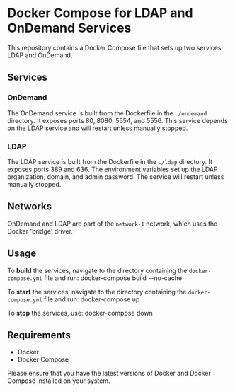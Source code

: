 # Docker Compose for LDAP and OnDemand Services

This repository contains a Docker Compose file that sets up two services: LDAP and OnDemand.

## Services

### OnDemand
The OnDemand service is built from the Dockerfile in the `./ondemand` directory. It exposes ports 80, 8080, 5554, and 5556. This service depends on the LDAP service and will restart unless manually stopped.

### LDAP
The LDAP service is built from the Dockerfile in the `./ldap` directory. It exposes ports 389 and 636. The environment variables set up the LDAP organization, domain, and admin password. The service will restart unless manually stopped.

## Networks

OnDemand and LDAP are part of the `network-1` network, which uses the Docker 'bridge' driver.

## Usage

To **build** the services, navigate to the directory containing the `docker-compose.yml` file and run:
docker-compose build --no-cache

To **start** the services, navigate to the directory containing the `docker-compose.yml` file and run:
docker-compose up

To **stop** the services, use:
docker-compose down


## Requirements

- Docker
- Docker Compose

Please ensure that you have the latest versions of Docker and Docker Compose installed on your system.
